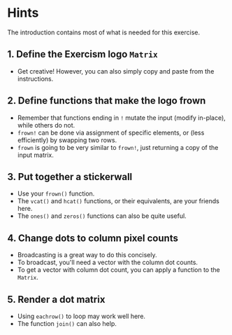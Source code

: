 # Hints

The introduction contains most of what is needed for this exercise.

## 1. Define the Exercism logo `Matrix`

- Get creative! However, you can also simply copy and paste from the instructions.

## 2. Define functions that make the logo frown

- Remember that functions ending in `!` mutate the input (modify in-place), while others do not.
- `frown!` can be done via assignment of specific elements, or (less efficiently) by swapping two rows.
- `frown` is going to be very similar to `frown!`, just returning a copy of the input matrix.

## 3. Put together a stickerwall

- Use your `frown()` function.
- The `vcat()` and `hcat()` functions, or their equivalents, are your friends here.
- The `ones()` and `zeros()` functions can also be quite useful.

## 4. Change dots to column pixel counts

- Broadcasting is a great way to do this concisely.
- To broadcast, you'll need a vector with the column dot counts.
- To get a vector with column dot count, you can apply a function to the `Matrix`.

## 5. Render a dot matrix

- Using `eachrow()` to loop may work well here.
- The function `join()` can also help.
